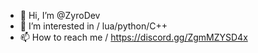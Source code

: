 - 👋 Hi, I’m @ZyroDev
- 👀 I’m interested in / lua/python/C++
- 📫 How to reach me / https://discord.gg/ZgmMZYSD4x


<!---
ZyroDev/ZyroDev is a ✨ special ✨ repository because its `README.md` (this file) appears on your GitHub profile.
You can click the Preview link to take a look at your changes.
--->
